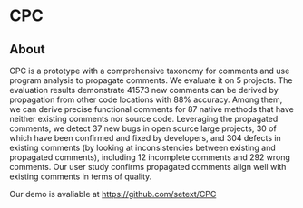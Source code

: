 # CPC

## About

CPC is a prototype with a comprehensive taxonomy for comments and use program analysis to propagate comments. We evaluate it on 5 projects. The evaluation results demonstrate 41573 new comments can be derived by propagation from other code locations with 88% accuracy. Among them, we can derive precise functional comments for 87 native methods that have neither existing comments nor source code. Leveraging the propagated comments, we detect 37 new bugs in open source large projects, 30 of which have been confirmed and fixed by developers, and 304 defects in existing comments (by looking at inconsistencies between existing and propagated comments), including 12 incomplete comments and 292 wrong comments. Our user study confirms propagated comments align well with existing comments in terms of quality.

Our demo is avaliable at https://github.com/setext/CPC

